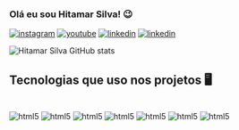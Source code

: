 ### Olá eu sou Hitamar Silva! 😉

[![instagram](https://img.shields.io/badge/Instagram-E4405F?style=for-the-badge&logo=instagram&logoColor=white)](https://www.instagram.com/hitamarps)
[![youtube](https://img.shields.io/badge/YouTube-FF0000?style=for-the-badge&logo=youtube&logoColor=white)](https://www.youtube.com/@Catprogramador)
[![linkedin](https://img.shields.io/badge/LinkedIn-0077B5?style=for-the-badge&logo=linkedin&logoColor=white)](https://www.linkedin.com/in/itamar-silva-685a69325)
[![linkedin](https://img.shields.io/badge/Threads-000000?style=for-the-badge&logo=Threads&logoColor=white)](https://#)

![Hitamar Silva GitHub stats](https://github-readme-stats.vercel.app/api?username=hitamarpereiras&show_icons=true&theme=radical)

## Tecnologias que uso nos projetos 🖥️

<div style="display: inline_block"></br>
    <img align="center" alt="html5" src="https://img.shields.io/badge/HTML5-E34F26?style=for-the-badge&logo=html5&logoColor=white"/>
    <img align="center" alt="html5" src="https://img.shields.io/badge/CSS3-1572B6?style=for-the-badge&logo=css3&logoColor=white"/>
    <img align="center" alt="html5" src="https://img.shields.io/badge/JavaScript-F7DF1E?style=for-the-badge&logo=javascript&logoColor=black"/>
    <img align="center" alt="html5" src="https://img.shields.io/badge/Python-14354C?style=for-the-badge&logo=python&logoColor=white"/>
    <img align="center" alt="html5" src="https://img.shields.io/badge/Django-092E20?style=for-the-badge&logo=django&logoColor=green"/>
    <img align="center" alt="html5" src="https://img.shields.io/badge/PostgreSQL-316192?style=for-the-badge&logo=postgresql&logoColor=white"/>
    <img align="center" alt="html5" src="https://img.shields.io/badge/SQLite-07405E?style=for-the-badge&logo=sqlite&logoColor=white"/>
</div>

